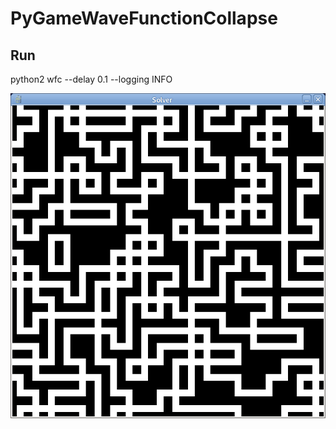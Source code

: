 # PyGameWaveFunctionCollapse

## Run

python2 wfc --delay 0.1 --logging INFO

![](Screenshot%20at%202023-03-14%2017-25-24.png)
